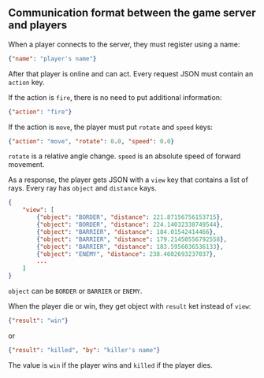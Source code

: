 ## Communication format between the game server and players

When a player connects to the server, they must register using a name:

```json
{"name": "player's name"}
```

After that player is online and can act. Every request JSON must contain an `action` key.

If the action is `fire`, there is no need to put additional information:

```json
{"action": "fire"}
```

If the action is `move`, the player must put `rotate` and `speed` keys:

```json
{"action": "move", "rotate": 0.0, "speed": 0.0}
```

`rotate` is a relative angle change. `speed` is an absolute speed of forward movement.

As a response, the player gets JSON with a `view` key that contains a list of rays. Every ray has `object` and `distance` kays.

```json
{
    "view": [
        {"object": "BORDER", "distance": 221.87156756153715},
        {"object": "BORDER", "distance": 224.14032338749544},
        {"object": "BARRIER", "distance": 184.01542414466},
        {"object": "BARRIER", "distance": 179.21450556792558},
        {"object": "BARRIER", "distance": 183.5956036536133},
        {"object": "ENEMY", "distance": 238.4602693237037},
        ...
    ]
}
```

`object` can be `BORDER` or `BARRIER` or `ENEMY`.

When the player die or win, they get object with `result` ket instead of `view`:

```json
{"result": "win"}
```

or

```json
{"result": "killed", "by": "killer's name"}
```

The value is `win` if the player wins and `killed` if the player dies.
